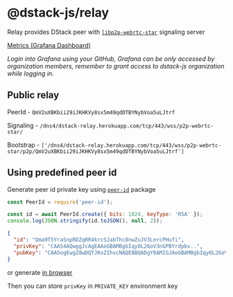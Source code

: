 # @dstack-js/relay

Relay provides DStack peer with [`libp2p-webrtc-star`](https://github.com/libp2p/js-libp2p-webrtc-star) signaling server

[Metrics (Grafana Dashboard)](https://dstack.grafana.net/goto/Y5cMV1xnz?orgId=1)

_Login into Grafana using your GitHub, Grafana can be only accessed by organization members, remember to grant access to dstack-js organization while logging in._

## Public relay

PeerId - `QmV2uXBKbii29iJKHKVy8sx5m49qdDTBYNybVoa5uLJtrf`

Signaling - `/dns4/dstack-relay.herokuapp.com/tcp/443/wss/p2p-webrtc-star/`

Bootstrap - `['/dns4/dstack-relay.herokuapp.com/tcp/443/wss/p2p-webrtc-star/p2p/QmV2uXBKbii29iJKHKVy8sx5m49qdDTBYNybVoa5uLJtrf']`

## Using predefined peer id

Generate peer id private key using [`peer-id`](https://www.npmjs.com/package/peer-id) package

```javascript
const PeerId = require('peer-id');

const id = await PeerId.create({ bits: 1024, keyType: 'RSA' });
console.log(JSON.stringify(id.toJSON(), null, 2));
```

```json
{
  "id": "Qma9T5YraSnpRDZqRR4krcSJabThc8nwZuJV3LercPHufi",
  "privKey": "CAAS4AQwggJcAgEAAoGBAMBgbIqyOL26oV3nGPBYrdpbv..",
  "pubKey": "CAASogEwgZ8wDQYJKoZIhvcNAQEBBQADgY0AMIGJAoGBAMBgbIqyOL26oV3nGPBYrdpbvzCY..."
}
```

or generate [in browser](https://codepen.io/0x77dev/pen/JjrgQoe)

Then you can store `privKey` in `PRIVATE_KEY` environment key
